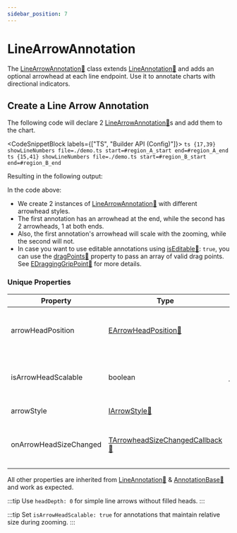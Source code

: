 ```yaml
---
sidebar_position: 7
---
```


# LineArrowAnnotation

The [LineArrowAnnotation:blue_book:](https://www.scichart.com/documentation/js/v4/typedoc/classes/linearrowannotation.html) class extends [LineAnnotation:blue_book:](https://www.scichart.com/documentation/js/v4/typedoc/classes/lineannotation.html) and adds an optional arrowhead at each line endpoint. Use it to annotate charts with directional indicators.

## Create a Line Arrow Annotation

The following code will declare 2 [LineArrowAnnotation:blue_book:](https://www.scichart.com/documentation/js/v4/typedoc/classes/linearrowannotation.html)s and add them to the chart.

<CodeSnippetBlock labels={["TS", "Builder API (Config)"]}>
    ```ts {17,39} showLineNumbers file=./demo.ts start=#region_A_start end=#region_A_end
    ```
    ```ts {15,41} showLineNumbers file=./demo.ts start=#region_B_start end=#region_B_end
    ```
</CodeSnippetBlock>

Resulting in the following output:

<LiveDocSnippet name="./demo" />

In the code above:

- We create 2 instances of [LineArrowAnnotation:blue_book:](https://www.scichart.com/documentation/js/v4/typedoc/classes/linearrowannotation.html) with different arrowhead styles.
- The first annotation has an arrowhead at the end, while the second has 2 arrowheads, 1 at both ends.
- Also, the first annotation's arrowhead will scale with the zooming, while the second will not.
- In case you want to use editable annotations using [isEditable:blue_book:](https://www.scichart.com/documentation/js/v4/typedoc/classes/linearrowannotation.html#iseditable): `true`, you can use the [dragPoints:blue_book:](https://www.scichart.com/documentation/js/v4/typedoc/classes/linearrowannotation.html#dragpoints) property to pass an array of valid drag points. See [EDraggingGripPoint:blue_book:](https://www.scichart.com/documentation/js/v4/typedoc/enums/edragginggrippoint.html) for more details.

### Unique Properties

| Property | Type | Default | Description |
|----------|------|---------|-------------|
| arrowHeadPosition | [EArrowHeadPosition:blue_book:](https://www.scichart.com/documentation/js/v4/typedoc/enums/earrowheadposition.html) | *End* | Where to place the arrowhead(s) -> Start, End, Start&End |
| isArrowHeadScalable | boolean | *false* | Whether to scale the arrowhead size with zooming. |
| arrowStyle | [IArrowStyle:blue_book:](https://www.scichart.com/documentation/js/v4/typedoc/interfaces/iarrowstyle.html) | - | Arrowhead style options. |
| onArrowHeadSizeChanged | [TArrowheadSizeChangedCallback:blue_book:](https://www.scichart.com/documentation/js/v4/typedoc/index.html#tarrowheadsizechangedcallback) | *undefined* | Callback to modify arrowhead size based on angle. |

All other properties are inherited from [LineAnnotation:blue_book:](https://www.scichart.com/documentation/js/v4/typedoc/classes/lineannotation.html) & [AnnotationBase:blue_book:](https://www.scichart.com/documentation/js/v4/typedoc/classes/annotationbase.html) and work as expected.

:::tip
Use `headDepth: 0` for simple line arrows without filled heads. 
:::

:::tip
Set `isArrowHeadScalable: true` for annotations that maintain relative size during zooming.
:::